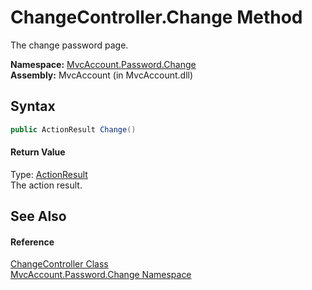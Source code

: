 ChangeController.Change Method
==============================
The change password page.

**Namespace:** [MvcAccount.Password.Change][1]  
**Assembly:** MvcAccount (in MvcAccount.dll)

Syntax
------

```csharp
public ActionResult Change()
```

#### Return Value
Type: [ActionResult][2]  
The action result.

See Also
--------

#### Reference
[ChangeController Class][3]  
[MvcAccount.Password.Change Namespace][1]  

[1]: ../README.md
[2]: http://msdn.microsoft.com/en-us/library/dd493064
[3]: README.md